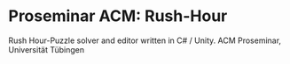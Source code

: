 # Proseminar ACM: Rush-Hour
Rush Hour-Puzzle solver and editor written in C# / Unity. ACM Proseminar, Universität Tübingen
